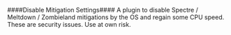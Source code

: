 ####Disable Mitigation Settings#### A plugin to disable Spectre / Meltdown / Zombieland mitigations by the OS and regain some CPU speed. These are security issues. Use at own risk.
